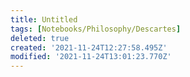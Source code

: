 ```yaml
---
title: Untitled
tags: [Notebooks/Philosophy/Descartes]
deleted: true
created: '2021-11-24T12:27:58.495Z'
modified: '2021-11-24T13:01:23.770Z'
---
```



